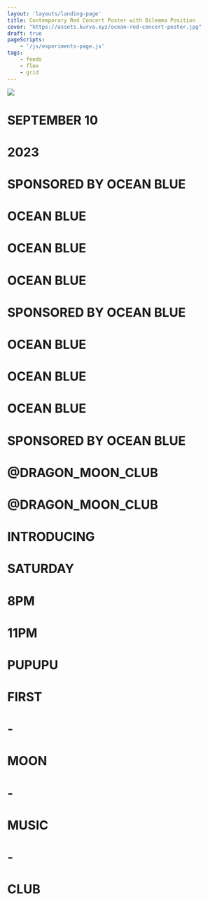 ```yaml
---
layout: 'layouts/landing-page'
title: Contemporary Red Concert Poster with Dilemma Position
cover: "https://assets.kurva.xyz/ocean-red-concert-poster.jpg"
draft: true
pageScripts:
    - '/js/experiments-page.js'
tags: 
    - feeds
    - flex
    - grid
---
```


<div id="concert-red-page">
    <div id="ocean-base">
        <img class="wrapper" id="concert-cover-1" src="/images/feeds/bg-chinese-club-store.JPG" />
        <div id="ocean-yellow">
            <div class="yellow-circle" id="yellow-1">
            </div>
            <div class="yellow-circle" id="yellow-2">
            </div>
             <div class="yellow-circle" id="yellow-3">
            </div>
            <div class="yellow-circle" id="yellow-4">
            </div>
            <div class="yellow-circle" id="yellow-5">
            </div>
            <div class="yellow-circle" id="yellow-6">
            </div>
        </div>
    </div>
    <div id="ocean-layout" class="">
        <div id="concert-head">
            <h1 id="concert-date">SEPTEMBER 10</h1>
            <h1>2023</h1>
        </div>
        <div class="ocean-grid">
            <h1 id="ocean-blue-black-left" class="ocean-blue">SPONSORED BY OCEAN BLUE</h1>
            <h1 id="ocean-blue-fade" class="ocean-blue">OCEAN BLUE</h1>
            <h1 id="ocean-blue-fade" class="ocean-blue">OCEAN BLUE</h1>
            <h1 id="ocean-blue-fade" class="ocean-blue">OCEAN BLUE</h1>
            <h1 id="ocean-blue-black-center" class="ocean-blue">SPONSORED BY OCEAN BLUE</h1>
            <h1 id="ocean-blue-fade" class="ocean-blue">OCEAN BLUE</h1>
            <h1 id="ocean-blue-fade" class="ocean-blue">OCEAN BLUE</h1>
            <h1 id="ocean-blue-fade" class="ocean-blue">OCEAN BLUE</h1>
            <h1 id="ocean-blue-black-right" class="ocean-blue">SPONSORED BY OCEAN BLUE</h1>
            <div id="ocean-box"></div>
        </div>
        <div id="dragon-center">
        <h1 class="dragon-moon">@DRAGON_MOON_CLUB</h1>
        <h1 class="dragon-moon">@DRAGON_MOON_CLUB</h1>
        <h1 class="dragon-moon">INTRODUCING</h1>
        </div>
        <div id="dragon-pattern" class="all-center">
            <div id="concert-schedule" class="inline-concert">
                <h1>SATURDAY</h1>
                <h1>8PM</h1>
                <h1>11PM</h1>
            </div>
            <h1 id="pupu-large-size">
                PUPUPU
            </h1>
            <div class="inline-concert" id="concert-club">
                <h1>FIRST</h1>
                <h1> - </h1>
                <h1>MOON</h1>
                <h1> - </h1>
                <h1>MUSIC</h1>
                <h1> - </h1>
                <h1>CLUB</h1>
            </div>
        </div>
    </div>
</div>